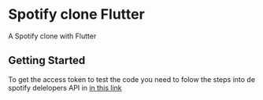 # Spotify clone Flutter

A Spotify clone with Flutter

## Getting Started

To get the access token to test the code you need to folow the steps into de spotify delelopers API in [in this link](https://developer.spotify.com/console/)
